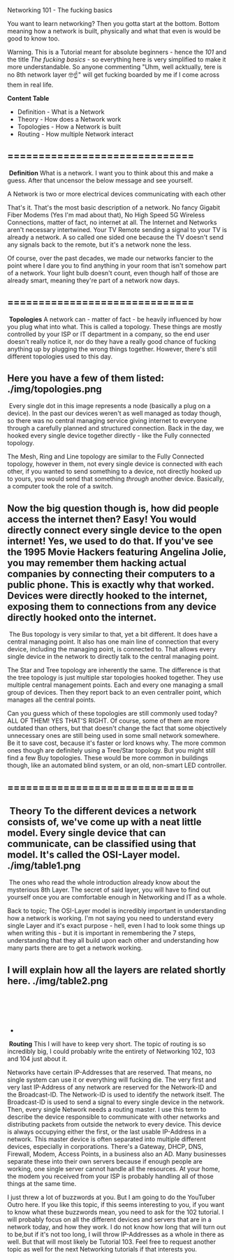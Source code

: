 Networking 101 - The fucking basics

You want to learn networking? Then you gotta start at the bottom. Bottom meaning how a network is built, physically and what that even is would be good to know too.

Warning. This is a Tutorial meant for absolute beginners - hence the *101* and the title *The fucking basics* - so everything here is very simplified to make it more understandable. So anyone commenting "Uhm, well acktually, tere is no 8th network layer 🤓☝" will get fucking boarded by me if I come across them in real life.

**Content Table**
- Definition - What is a Network
- Theory - How does a Network work
- Topologies - How a Network is built
- Routing - How multiple Network interact

==============================
-
‌
**Definition**
What is a network. I want you to think about this and make a guess. After that uncensor the below message and see yourself.

A Network is two or more electrical devices communicating with each other

That's it. That's the most basic description of a network. No fancy Gigabit Fiber Modems (Yes I'm mad about that), No High Speed 5G Wireless Connections, matter of fact, no internet at all. The Internet and Networks aren't necessary intertwined. Your TV Remote sending a signal to your TV is already a network. A so called one sided one because the TV doesn't send any signals back to the remote, but it's a network none the less.

Of course, over the past decades, we made our networks fancier to the point where I dare you to find anything in your room that isn't somehow part of a network. Your light bulb doesn't count, even though half of those are already smart, meaning they're part of a network now days.

==============================
-
‌
**Topologies**
A network can - matter of fact - be heavily influenced by how you plug what into what. This is called a topology. These things are mostly controlled by your ISP or IT department in a company, so the end user doesn't really notice it, nor do they have a really good chance of fucking anything up by plugging the wrong things together. However, there's still different topologies used to this day. 

Here you have a few of them listed:
./img/topologies.png
-
‌
Every single dot in this image represents a node (basically a plug on a device). In the past our devices weren't as well managed as today though, so there was no central managing service giving internet to everyone through a carefully planned and structured connection. Back in the day, we hooked every single device together directly - like the Fully connected topology.

The Mesh, Ring and Line topology are similar to the Fully Connected topology, however in them, not every single device is connected with each other, if you wanted to send something to a device, not directly hooked up to yours, you would send that something *through* another device. Basically, a computer took the role of a switch.

Now the big question though is, how did people access the internet then? Easy! You would directly connect every single device to the open internet! Yes, we used to do that. If you've see the 1995 Movie Hackers featuring Angelina Jolie, you may remember them hacking actual companies by connecting their computers to a public phone. This is exactly why that worked. Devices were directly hooked to the internet, exposing them to connections from any device directly hooked onto the internet.
-
‌
The Bus topology is very similar to that, yet a bit different. It does have a central managing point. It also has one main line of connection that every device, including the managing point, is connected to. That allows every single device in the network to directly talk to the central managing point.

The Star and Tree topology are inherently the same. The difference is that the tree topology is just multiple star topologies hooked together. They use multiple central management points. Each and every one managing a small group of devices. Then they report back to an even centraller point, which manages all the central points.

Can you guess which of these topologies are still commonly used today?
ALL OF THEM! YES THAT'S RIGHT. Of course, some of them are more outdated than others, but that doesn't change the fact that some objectively unnecessary ones are still being used in some small network somewhere. Be it to save cost, because it's faster or lord knows why.
The more common ones though are definitely using a Tree/Star topology. But you might still find a few Buy topologies. These would be more common in buildings though, like an automated blind system, or an old, non-smart LED controller.

==============================
-
‌
**Theory**
To the different devices a network consists of, we've come up with a neat little model. Every single device that can communicate, can be classified using that model. It's called the OSI-Layer model.
./img/table1.png
-
‌
The ones who read the whole introduction already know about the mysterious 8th Layer. The secret of said layer, you will have to find out yourself once you are comfortable enough in Networking and IT as a whole.

Back to topic; The OSI-Layer model is incredibly important in understanding how a network is working. I'm not saying you need to understand every single Layer and it's exact purpose - hell, even I had to look some things up when writing this - but it is important in remembering the 7 steps, understanding that they all build upon each other and understanding how many parts there are to get a network working.

I will explain how all the layers are related shortly here.
./img/table2.png
-
‌
==============================
-
‌
**Routing**
This I will have to keep very short. The topic of routing is so incredibly big, I could probably write the entirety of Networking 102, 103 and 104 just about it.

Networks have certain IP-Addresses that are reserved. That means, no single system can use it or everything will fucking die. The very first and very last IP-Address of any network are reserved for the Network-ID and the Broadcast-ID. The Network-ID is used to identify the network itself. The Broadcast-ID is used to send a signal to every single device in the network. Then, every single Network needs a routing master. I use this term to describe the device responsible to communicate with other networks and distributing packets from outside the network to every device. This device is always occupying either the first, or the last usable IP-Address in a network. This master device is often separated into multiple different devices, especially in corporations. There's a Gateway, DHCP, DNS, Firewall, Modem, Access Points, in a business also an AD. Many businesses separate these into their own servers because if enough people are working, one single server cannot handle all the resources. At your home, the modem you received from your ISP is probably handling all of those things at the same time.

I just threw a lot of buzzwords at you. But I am going to do the YouTuber Outro here. If you like this topic, if this seems interesting to you, if you want to know what these buzzwords mean, you need to ask for the 102 tutorial. I will probably focus on all the different devices and servers that are in a network today, and how they work. I do not know how long that will turn out to be,but if it's not too long, I will throw IP-Addresses as a whole in there as well. But that will most likely be Tutorial 103. Feel free to request another topic as well for the next Networking tutorials if that interests you.
